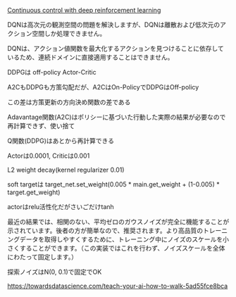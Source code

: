 
[Continuous control with deep reinforcement learning](https://arxiv.org/abs/1509.02971)


DQNは高次元の観測空間の問題を解決しますが、DQNは離散および低次元のアクション空間しか処理できません。

DQNは、アクション値関数を最大化するアクションを見つけることに依存しているため、連続ドメインに直接適用することはできません。

DDPGは off-policy Actor-Critic


A2CもDDPGも方策勾配だが、A2CはOn-PolicyでDDPGはOff-policy

この差は方策更新の方向決め関数の差である

Adavantage関数(A2C)はポリシーに基づいた行動した実際の結果が必要なので再計算できず、使い捨て

Q関数(DDPG)はあとから再計算できる



Actorは0.0001, Criticは0.001

L2 weight decay(kernel regularizer 0.01)

soft targetは
target_net.set_weight(0.005 * main.get_weight + (1-0.005) * target.get_weight)


actorはrelu活性化だがさいごだけtanh



最近の結果では、相関のない、平均ゼロのガウスノイズが完全に機能することが示されています。後者の方が簡単なので、推奨されます。より高品質のトレーニングデータを取得しやすくするために、トレーニング中にノイズのスケールを小さくすることができます。（この実装ではこれを行わず、ノイズスケールを全体にわたって固定します。）

探索ノイズはN(0, 0.1)で固定でOK

https://towardsdatascience.com/teach-your-ai-how-to-walk-5ad55fce8bca
